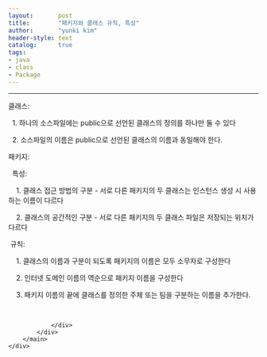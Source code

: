 ```yaml
---
layout:       post
title:        "패키지와 클래스 규칙, 특성"
author:       "yunki kim"
header-style: text
catalog:      true
tags: 
- java
- class
- Package
---
```


<head></head>
<body id="tt-body-page" class="">
<div id="wrap" class="wrap-right">
    <div id="container">
        <main class="main ">
            <div class="area-main">
                <div class="area-view">
                    <div class="article-header"></div>
                    <hr>
                    <div class="article-view">
                        <div class="contents_style">
                            <p>클래스:&nbsp;</p>
<p>&nbsp; 1. 하나의 소스파일에는 public으로 선언된 클래스의 정의를 하나만 둘 수 있다</p>
<p>&nbsp; 2. 소스파일의 이름은 public으로 선언된 클래스의 이름과 동일해야 한다.</p>
<p>패키지:</p>
<p>&nbsp; 특성:</p>
<p>&nbsp; &nbsp; 1. 클래스 접근 방법의 구분 - 서로 다른 패키지의 두 클래스는 인스턴스 생성 시 사용하는 이름이 다르다</p>
<p>&nbsp; &nbsp; 2. 클래스의 공간적인 구분 - 서로 다른 패키지의 두 클래스 파일은 저장되는 위치가 다르다</p>
<p>&nbsp;규칙:</p>
<p>&nbsp; &nbsp; 1. 클래스의 이름과 구분이 되도록 패키지의 이름은 모두 소무자로 구성한다</p>
<p>&nbsp; &nbsp; 2. 인터넷 도메인 이름의 역순으로 패키지 이름을 구성한다</p>
<p>&nbsp; &nbsp; 3. 패키지 이름의 끝에 클래스를 정의한 주체 또는 팀을 구분하는 이름을 추가한다.&nbsp;</p>
                        </div>
                        <br>
                        <div class="tags"></div>
                    </div>
                    
                </div>
            </div>
        </main>
    </div>
</div>


</body>